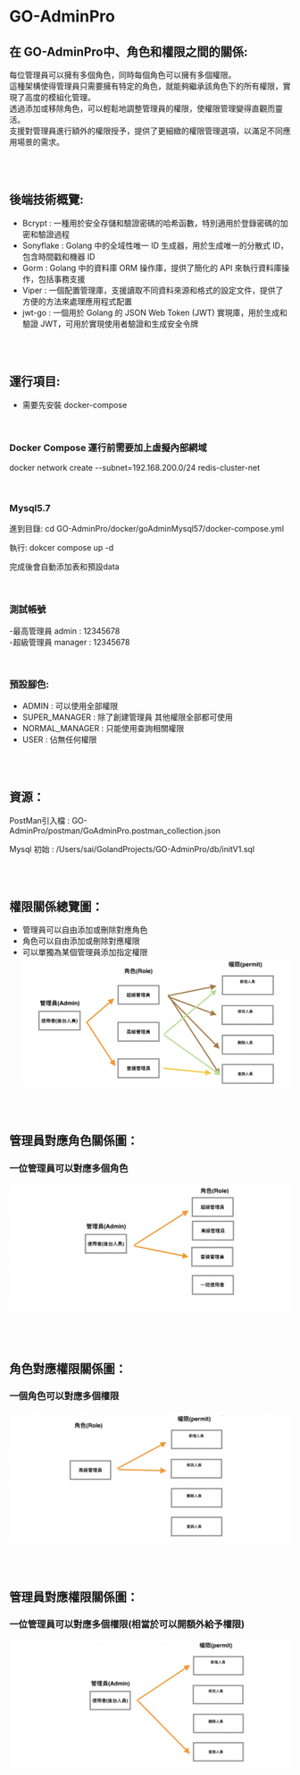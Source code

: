 # GO-AdminPro

## 在 GO-AdminPro中、角色和權限之間的關係:

每位管理員可以擁有多個角色，同時每個角色可以擁有多個權限。
<br />
這種架構使得管理員只需要擁有特定的角色，就能夠繼承該角色下的所有權限，實現了高度的模組化管理。
<br />
透過添加或移除角色，可以輕鬆地調整管理員的權限，使權限管理變得直觀而靈活。
<br />
支援對管理員進行額外的權限授予，提供了更細緻的權限管理選項，以滿足不同應用場景的需求。


<br />
<br />

## 後端技術概覽:
-  Bcrypt : 一種用於安全存儲和驗證密碼的哈希函數，特別適用於登錄密碼的加密和驗證過程<br />
-  Sonyflake : Golang 中的全域性唯一 ID 生成器，用於生成唯一的分散式 ID，包含時間戳和機器 ID<br />
-  Gorm : Golang 中的資料庫 ORM 操作庫，提供了簡化的 API 來執行資料庫操作，包括事務支援<br />
-  Viper : 一個配置管理庫，支援讀取不同資料來源和格式的設定文件，提供了方便的方法來處理應用程式配置<br />
-  jwt-go : 一個用於 Golang 的 JSON Web Token (JWT) 實現庫，用於生成和驗證 JWT，可用於實現使用者驗證和生成安全令牌 <br />

<br />
<br />

## 運行項目:
* 需要先安裝 docker-compose<br />

<br />

### Docker Compose 運行前需要加上虛擬內部網域
docker network create --subnet=192.168.200.0/24 redis-cluster-net<br />

<br />

### Mysql5.7

進到目錄: 
cd GO-AdminPro/docker/goAdminMysql57/docker-compose.yml

執行:
dokcer compose up -d 

完成後會自動添加表和預設data<br />

<br />

### 測試帳號
-最高管理員 admin : 12345678<br />
-超級管理員 manager : 12345678<br />

<br />

### 預設腳色:
- ADMIN : 可以使用全部權限<br />
- SUPER_MANAGER : 除了創建管理員 其他權限全部都可使用<br />
- NORMAL_MANAGER : 只能使用查詢相關權限<br />
- USER : 佔無任何權限<br />

<br />
<br />

## 資源：
PostMan引入檔 : GO-AdminPro/postman/GoAdminPro.postman_collection.json

Mysql 初始 : /Users/sai/GolandProjects/GO-AdminPro/db/initV1.sql

<br />
<br />

## 權限關係總覽圖：
- 管理員可以自由添加或刪除對應角色<br />
- 角色可以自由添加或刪除對應權限<br />
- 可以單獨為某個管理員添加指定權限<br />
![image](https://github.com/lzz0826/GO-AdminPro/blob/main/img/005.png)

<br />
<br />

## 管理員對應角色關係圖：
### 一位管理員可以對應多個角色
![image](https://github.com/lzz0826/GO-AdminPro/blob/main/img/002.png)

<br />
<br />

## 角色對應權限關係圖：
### 一個角色可以對應多個權限
![image](https://github.com/lzz0826/GO-AdminPro/blob/main/img/003.png)

<br />
<br />

## 管理員對應權限關係圖：
### 一位管理員可以對應多個權限(相當於可以開額外給予權限)
![image](https://github.com/lzz0826/GO-AdminPro/blob/main/img/004.png)
